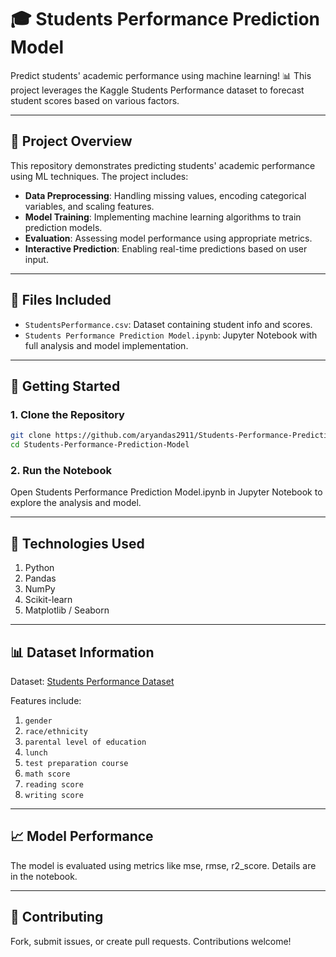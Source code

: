 # 🎓 Students Performance Prediction Model

Predict students' academic performance using machine learning! 📊 This project leverages the Kaggle Students Performance dataset to forecast student scores based on various factors.

---

## 📌 Project Overview

This repository demonstrates predicting students' academic performance using ML techniques. The project includes:

- **Data Preprocessing**: Handling missing values, encoding categorical variables, and scaling features.
- **Model Training**: Implementing machine learning algorithms to train prediction models.
- **Evaluation**: Assessing model performance using appropriate metrics.
- **Interactive Prediction**: Enabling real-time predictions based on user input.

---

## 📂 Files Included

- `StudentsPerformance.csv`: Dataset containing student info and scores.
- `Students Performance Prediction Model.ipynb`: Jupyter Notebook with full analysis and model implementation.

---

## 🚀 Getting Started

### 1. Clone the Repository

```bash
git clone https://github.com/aryandas2911/Students-Performance-Prediction-Model.git
cd Students-Performance-Prediction-Model
```

### 2. Run the Notebook

Open Students Performance Prediction Model.ipynb in Jupyter Notebook to explore the analysis and model.

---

## 🧠 Technologies Used

1. Python
2. Pandas
3. NumPy
4. Scikit-learn
5. Matplotlib / Seaborn

---

## 📊 Dataset Information

Dataset: [Students Performance Dataset](https://www.kaggle.com/datasets/spscientist/students-performance-in-exams)

Features include:
1. `gender`
2. `race/ethnicity`
3. `parental level of education`
4. `lunch`
5. `test preparation course`
6. `math score`
7. `reading score`
8. `writing score`

---

## 📈 Model Performance

The model is evaluated using metrics like mse, rmse, r2_score. Details are in the notebook.

---

## 🤝 Contributing

Fork, submit issues, or create pull requests. Contributions welcome!
